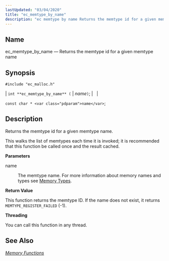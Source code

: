 ```yaml
---
lastUpdated: "03/04/2020"
title: "ec_memtype_by_name"
description: "ec memtype by name Returns the memtype id for a given memtype name int ec memtype by name name const char name Returns the memtype id for a given memtype name This walks the list of memtypes each time it is invoked it is recommended that this function be called..."
---
```


<a name="apis.ec_memtype_by_name"></a> 
## Name

ec_memtype_by_name — Returns the memtype id for a given memtype name

## Synopsis

`#include "ec_malloc.h"`

| `int **ec_memtype_by_name** (` | <var class="pdparam">name</var>`)`; |   |

`const char * <var class="pdparam">name</var>`;<a name="idp54833024"></a> 
## Description

Returns the memtype id for a given memtype name.

This walks the list of memtypes each time it is invoked; it is recommended that this function be called once and the result cached.

**<a name="idp54834848"></a> Parameters**

<dl class="variablelist">

<dt>name</dt>

<dd>

The memtype name. For more information about memory names and types see [Memory Types](/momentum/3/3-api/arch-primary-apis#arch.memory.types).

</dd>

</dl>

**<a name="idp54838368"></a> Return Value**

This function returns the memtype ID. If the name does not exist, it returns `MEMTYPE_REGISTER_FAILED` (-1).

**<a name="idp54839792"></a> Threading**

You can call this function in any thread.

<a name="idp54840880"></a> 
## See Also

[*Memory Functions*](/momentum/3/3-api/3-api-memory)